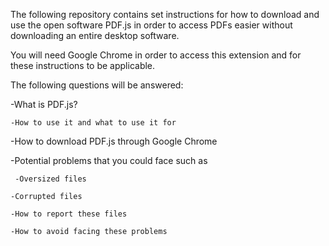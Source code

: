 The following repository contains set instructions for how to download and use the open software PDF.js in order to access PDFs easier without downloading an entire desktop software.

You will need Google Chrome in order to access this extension and for these instructions to be applicable.

The following questions will be answered:
  
  -What is PDF.js?
    
    -How to use it and what to use it for
  
  -How to download PDF.js through Google Chrome
  
  -Potential problems that you could face such as
     
     -Oversized files
    
    -Corrupted files
    
    -How to report these files
    
    -How to avoid facing these problems
    






